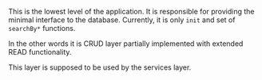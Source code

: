 This is the lowest level of the application. It is responsible for
providing the minimal interface to the database. Currently, it is
only `init` and set of `searchBy*` functions. 

In the other words it is CRUD layer partially implemented with extended
READ functionality.

This layer is supposed to be used by the services layer.